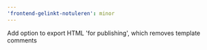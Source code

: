 ```yaml
---
'frontend-gelinkt-notuleren': minor
---
```


Add option to export HTML 'for publishing', which removes template comments
